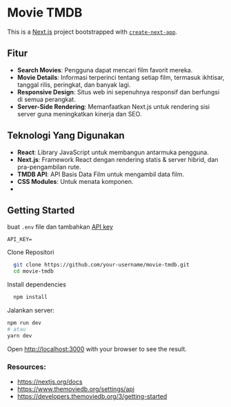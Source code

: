 # Movie TMDB

This is a [Next.js](https://nextjs.org/) project bootstrapped with [`create-next-app`](https://github.com/vercel/next.js/tree/canary/packages/create-next-app).

## Fitur

- **Search Movies**: Pengguna dapat mencari film favorit mereka.
- **Movie Details**: Informasi terperinci tentang setiap film, termasuk ikhtisar, tanggal rilis, peringkat, dan banyak lagi.
- **Responsive Design**: Situs web ini sepenuhnya responsif dan berfungsi di semua perangkat.
- **Server-Side Rendering**: Memanfaatkan Next.js untuk rendering sisi server guna meningkatkan kinerja dan SEO.

## Teknologi Yang Digunakan

- **React**: Library JavaScript untuk membangun antarmuka pengguna.
- **Next.js**: Framework React dengan rendering statis & server hibrid, dan pra-pengambilan rute.
- **TMDB API**: API Basis Data Film untuk mengambil data film.
- **CSS Modules**: Untuk menata komponen.
- 
## Getting Started

buat `.env` file dan tambahkan [API key](https://www.themoviedb.org/settings/api)

```env
API_KEY=
```

Clone Repositori
 ```bash
   git clone https://github.com/your-username/movie-tmdb.git
   cd movie-tmdb
```
Install dependencies
```bash
  npm install
```

Jalankan server:
```bash
npm run dev
# atau
yarn dev
```

Open [http://localhost:3000](http://localhost:3000) with your browser to see the result.

### Resources:

- https://nextjs.org/docs
- https://www.themoviedb.org/settings/api
- https://developers.themoviedb.org/3/getting-started
